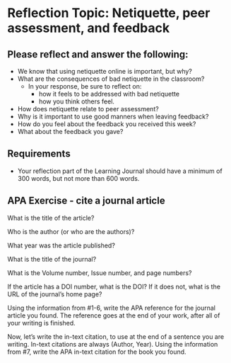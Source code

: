 # Reflection Topic: Netiquette, peer assessment, and feedback

## Please reflect and answer the following:

- We know that using netiquette online is important, but why?
- What are the consequences of bad netiquette in the classroom?
  - In your response, be sure to reflect on:
    - how it feels to be addressed with bad netiquette
    - how you think others feel.
- How does netiquette relate to peer assessment?
- Why is it important to use good manners when leaving feedback?
- How do you feel about the feedback you received this week?
- What about the feedback you gave?

## Requirements
- Your reflection part of the Learning Journal should have a minimum of 300 words, but not more than 600 words.

## APA Exercise - cite a journal article

What is the title of the article?

Who is the author (or who are the authors)?

What year was the article published?

What is the title of the journal?

What is the Volume number, Issue number, and page numbers?

If the article has a DOI number, what is the DOI? If it does not, what is the URL of the journal’s home page?

Using the information from #1-6, write the APA reference for the journal article you found. The reference goes at the end of your work, after all of your writing is finished.

Now, let’s write the in-text citation, to use at the end of a sentence you are writing. In-text citations are always (Author, Year). Using the information from #7, write the APA in-text citation for the book you found.
